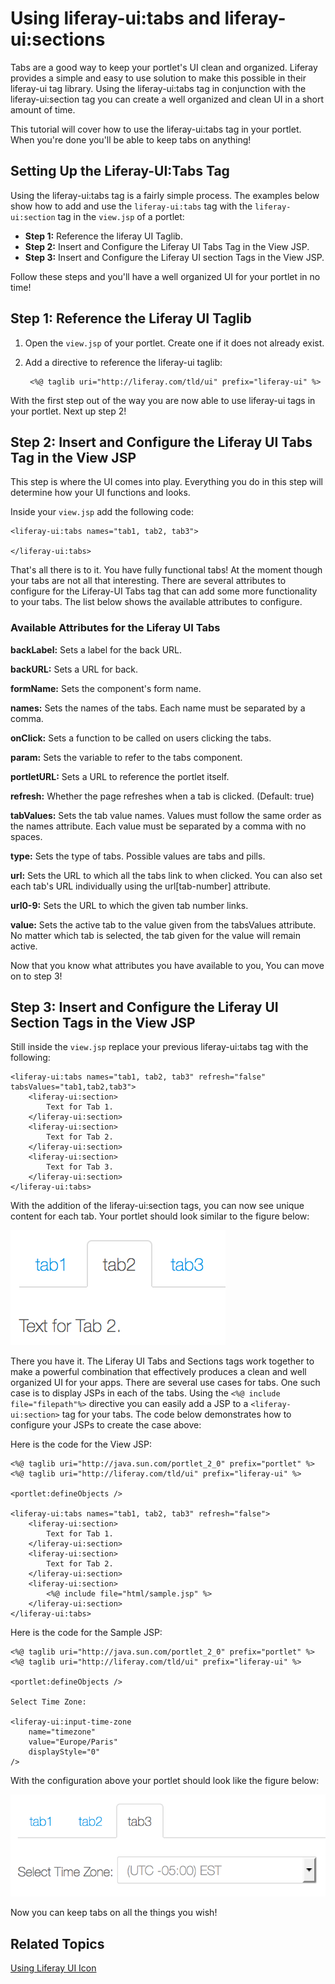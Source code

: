 # Using liferay-ui:tabs and liferay-ui:sections [](id=using-liferay-uitabs-and-liferay-uisections)

Tabs are a good way to keep your portlet's UI clean and organized. Liferay 
provides a simple and easy to use solution to make this possible in their 
liferay-ui tag library. Using the liferay-ui:tabs tag in conjunction with the 
liferay-ui:section tag you can create a well organized and clean UI in a short 
amount of time.

This tutorial will cover how to use the liferay-ui:tabs tag in your portlet. 
When you're done you'll be able to keep tabs on anything!

## Setting Up the Liferay-UI:Tabs Tag

Using the liferay-ui:tabs tag is a fairly simple process. The examples below
show how to add and use the `liferay-ui:tabs` tag with the `liferay-ui:section`
tag in the `view.jsp` of a portlet:

- **Step 1:** Reference the liferay UI Taglib.
- **Step 2:** Insert and Configure the Liferay UI Tabs Tag in the View JSP.
- **Step 3:** Insert and Configure the Liferay UI section Tags in the View JSP. 
 	
Follow these steps and you'll have a well organized UI for your portlet in no 
time!

## Step 1: Reference the Liferay UI Taglib

1. Open the `view.jsp` of your portlet. Create one if it does not already exist.

2. Add a directive to reference the liferay-ui taglib:

        <%@ taglib uri="http://liferay.com/tld/ui" prefix="liferay-ui" %>
    
With the first step out of the way you are now able to use liferay-ui
tags in your portlet. Next up step 2!
    
## Step 2: Insert and Configure the Liferay UI Tabs Tag in the View JSP

This step is where the UI comes into play. Everything you do in this step will
determine how your UI functions and looks. 

Inside your `view.jsp` add the following code:

    <liferay-ui:tabs names="tab1, tab2, tab3">
    
    </liferay-ui:tabs>

That's all there is to it. You have fully functional tabs! At the moment though 
your tabs are not all that interesting. There are several attributes to 
configure for the Liferay-UI Tabs tag that can add some more functionality to 
your tabs. The list below shows the available attributes to configure.

### Available Attributes for the Liferay UI Tabs

**backLabel:** Sets a label for the back URL.

**backURL:** Sets a URL for back.

**formName:** Sets the component's form name.

**names:** Sets the names of the tabs. Each name must be separated by a comma.

**onClick:** Sets a function to be called on users clicking the tabs.

**param:** Sets the variable to refer to the tabs component.

**portletURL:** Sets a URL to reference the portlet itself.

**refresh:** Whether the page refreshes when a tab is clicked. (Default: true)

**tabValues:** Sets the tab value names. Values must follow the same order as
the names attribute. Each value must be separated by a comma with no spaces.

**type:** Sets the type of tabs. Possible values are tabs and pills.

**url:** Sets the URL to which all the tabs link to when clicked. You can also
set each tab's URL individually using the url[tab-number] attribute.

**url0-9:** Sets the URL to which the given tab number links.

**value:** Sets the active tab to the value given from the tabsValues attribute.
No matter which tab is selected, the tab given for the value will remain active.

Now that you know what attributes you have available to you, You can move on to
step 3!

## Step 3: Insert and Configure the Liferay UI Section Tags in the View JSP

Still inside the `view.jsp` replace your previous liferay-ui:tabs tag with the
following:

    <liferay-ui:tabs names="tab1, tab2, tab3" refresh="false" tabsValues="tab1,tab2,tab3">
        <liferay-ui:section>
		    Text for Tab 1.
	    </liferay-ui:section>
	    <liferay-ui:section>
		    Text for Tab 2.
	    </liferay-ui:section>
	    <liferay-ui:section>
		    Text for Tab 3.
	    </liferay-ui:section>
    </liferay-ui:tabs>
    
With the addition of the liferay-ui:section tags, you can now see unique content
for each tab. Your portlet should look similar to the figure below:

![Figure 1: Here's what the fully configured tabs look like.](../../images/tabs-01.png)

There you have it. The Liferay UI Tabs and Sections tags work together to make a
powerful combination that effectively produces a clean and well organized UI for
your apps. There are several use cases for tabs. One such case is to display
JSPs in each of the tabs. Using the `<%@ include file="filepath"%>` directive 
you can easily add a JSP to a `<liferay-ui:section>` tag for your tabs. The code 
below demonstrates how to configure your JSPs to create the case above:

Here is the code for the View JSP:
    
    <%@ taglib uri="http://java.sun.com/portlet_2_0" prefix="portlet" %>
    <%@ taglib uri="http://liferay.com/tld/ui" prefix="liferay-ui" %>

    <portlet:defineObjects />

    <liferay-ui:tabs names="tab1, tab2, tab3" refresh="false">
  		<liferay-ui:section>
		    Text for Tab 1.
	    </liferay-ui:section>
	    <liferay-ui:section>
		    Text for Tab 2.
	    </liferay-ui:section>
	    <liferay-ui:section>
		    <%@ include file="html/sample.jsp" %>
		</liferay-ui:section>
    </liferay-ui:tabs>
    
Here is the code for the Sample JSP:
    
    <%@ taglib uri="http://java.sun.com/portlet_2_0" prefix="portlet" %>
    <%@ taglib uri="http://liferay.com/tld/ui" prefix="liferay-ui" %>

    <portlet:defineObjects />

    Select Time Zone: 

    <liferay-ui:input-time-zone
	    name="timezone"
		value="Europe/Paris"
        displayStyle="0"
	/>
	
With the configuration above your portlet should look like the figure below:

![Figure 2: Here's what the newly configured tabs look like.](../../images/tabs-02.png)

Now you can keep tabs on all the things you wish!

## Related Topics

 [Using Liferay UI Icon](http://dev.liferay.com/tutorials/-/knowledge_base/using-liferay-ui-icon-in-a-portlet)
